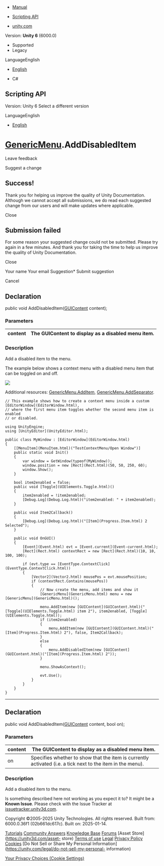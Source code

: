 [ ]()

  * [Manual](../Manual/index.html)
  * [Scripting API](../ScriptReference/index.html)

  * [unity.com](https://unity.com/)

Version: **Unity 6** (6000.0)

  * Supported
  * Legacy

LanguageEnglish

  * [English]()

  * C#

[ ](https://docs.unity3d.com)

## Scripting API

Version: Unity 6 Select a different version

LanguageEnglish

  * [English]()

#  [GenericMenu](GenericMenu.html).AddDisabledItem

Leave feedback

Suggest a change

## Success!

Thank you for helping us improve the quality of Unity Documentation. Although
we cannot accept all submissions, we do read each suggested change from our
users and will make updates where applicable.

Close

## Submission failed

For some reason your suggested change could not be submitted. Please <a>try
again</a> in a few minutes. And thank you for taking the time to help us
improve the quality of Unity Documentation.

Close

Your name Your email Suggestion* Submit suggestion

Cancel

[ ]()

## Declaration

public void AddDisabledItem([GUIContent](GUIContent.html) content);

### Parameters

content | The GUIContent to display as a disabled menu item.  
---|---  
  
### Description

Add a disabled item to the menu.

The example below shows a context menu with a disabled menu item that can be
toggled on and off.  
  
![](../StaticFiles/ScriptRefImages/AddDisabledItem.png)  
  
Additional resources: [GenericMenu.AddItem](GenericMenu.AddItem.html),
[GenericMenu.AddSeparator](GenericMenu.AddSeparator.html).

    
    
    // This example shows how to create a context menu inside a custom [EditorWindow](EditorWindow.html),
    // where the first menu item toggles whether the second menu item is enabled
    // or disabled.  
      
    using UnityEngine;
    using [UnityEditor](UnityEditor.html);  
      
    public class MyWindow : [EditorWindow](EditorWindow.html)
    {
        [[MenuItem](MenuItem.html)("TestContextMenu/Open Window")]
        public static void Init()
        {
            var window = GetWindow(typeof(MyWindow));
            window.position = new [Rect](Rect.html)(50, 50, 250, 60);
            window.Show();
        }  
      
        bool item2enabled = false;
        public void [Toggle](UIElements.Toggle.html)()
        {
            item2enabled = !item2enabled;
            [Debug.Log](Debug.Log.html)("item2enabled: " + item2enabled);
        }  
      
        public void Item2Callback()
        {
            [Debug.Log](Debug.Log.html)("[Item](Progress.Item.html) 2 Selected");
        }  
      
        public void OnGUI()
        {
            [Event](Event.html) evt = [Event.current](Event-current.html);
            [Rect](Rect.html) contextRect = new [Rect](Rect.html)(10, 10, 100, 100);  
      
            if (evt.type == [EventType.ContextClick](EventType.ContextClick.html))
            {
                [Vector2](Vector2.html) mousePos = evt.mousePosition;
                if (contextRect.Contains(mousePos))
                {
                    // Now create the menu, add items and show it
                    [GenericMenu](GenericMenu.html) menu = new [GenericMenu](GenericMenu.html)();  
      
                    menu.AddItem(new [GUIContent](GUIContent.html)("[Toggle](UIElements.Toggle.html) item 2"), item2enabled, [Toggle](UIElements.Toggle.html));
                    if (item2enabled)
                    {
                        menu.AddItem(new [GUIContent](GUIContent.html)("[Item](Progress.Item.html) 2"), false, Item2Callback);
                    }
                    else
                    {
                        menu.AddDisabledItem(new [GUIContent](GUIContent.html)("[Item](Progress.Item.html) 2"));
                    }  
      
                    menu.ShowAsContext();  
      
                    evt.Use();
                }
            }
        }
    }
    

* * *

## Declaration

public void AddDisabledItem([GUIContent](GUIContent.html) content, bool on);

### Parameters

content | The GUIContent to display as a disabled menu item.  
---|---  
on | Specifies whether to show that the item is currently activated (i.e. a tick next to the item in the menu).  
  
### Description

Add a disabled item to the menu.

Is something described here not working as you expect it to? It might be a
**Known Issue**. Please check with the Issue Tracker at
[issuetracker.unity3d.com](https://issuetracker.unity3d.com).

Copyright ©2005-2025 Unity Technologies. All rights reserved. Built from:
6000.0.36f1 (02b661dc617c). Built on: 2025-01-14.

[Tutorials](https://unity3d.com/learn) [Community
Answers](https://answers.unity3d.com) [Knowledge
Base](https://support.unity3d.com/hc/en-us)
[Forums](https://forum.unity3d.com) [Asset Store](https://unity3d.com/asset-
store) [Terms of use](https://docs.unity3d.com/Manual/TermsOfUse.html)
[Legal](https://unity.com/legal) [Privacy
Policy](https://unity.com/legal/privacy-policy)
[Cookies](https://unity.com/legal/cookie-policy) [Do Not Sell or Share My
Personal Information](https://unity.com/legal/do-not-sell-my-personal-
information)

[Your Privacy Choices (Cookie Settings)](javascript:void\(0\);)

